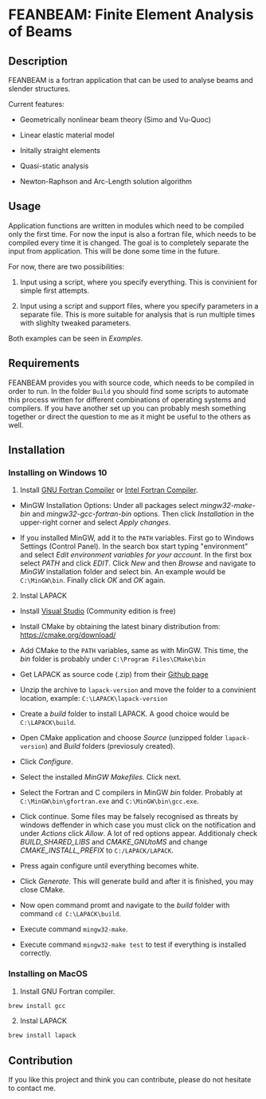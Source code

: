 # FEANBEAM: Finite Element Analysis of Beams

## Description

FEANBEAM is a fortran application that can be used to analyse beams and slender structures.

Current features:

* Geometrically nonlinear beam theory (Simo and Vu-Quoc)

* Linear elastic material model

* Initally straight elements

* Quasi-static analysis

* Newton-Raphson and Arc-Length solution algorithm

## Usage

Application functions are written in modules which need to be compiled only the first time. For now the input is also a fortran file, which needs to be compiled every time it is changed. The goal is to completely separate the input from application. This will be done some time in the future.

For now, there are two possibilities:

1. Input using a script, where you specify everything. This is convinient for simple first attempts.

2. Input using a script and support files, where you specify parameters in a separate file. This is more suitable for analysis that is run multiple times with slighlty tweaked parameters.

Both examples can be seen in *Examples*.

## Requirements

FEANBEAM provides you with source code, which needs to be compiled in order to run. In the folder `Build` you should find some scripts to automate this process written for different combinations of operating systems and compilers. If you have another set up you can probably mesh something together or direct the question to me as it might be useful to the others as well.

## Installation

### Installing on Windows 10

1. Install [GNU Fortran Compiler](https://gcc.gnu.org/wiki/GFortranBinaries) or [Intel Fortran Compiler](https://software.intel.com/content/www/us/en/develop/tools/compilers/fortran-compilers.html).

 * MinGW Installation Options: Under all packages select *mingw32-make-bin* and *mingw32-gcc-fortran-bin* options. Then click *Installation* in the upper-right corner and select *Apply changes*.

 * If you installed MinGW, add it to the `PATH` variables. First go to Windows Settings (Control Panel). In the search box start typing "environment" and select *Edit environment variables for your account*. In the first box select *PATH* and click *EDIT*. Click *New* and then *Browse* and navigate to *MinGW* installation folder and select bin. An example would be `C:\MinGW\bin`. Finally click *OK* and *OK* again.

2. Instal LAPACK

 * Install [Visual Studio](https://visualstudio.microsoft.com/downloads/) (Community edition is free)

 * Install CMake by obtaining the latest binary distribution from: https://cmake.org/download/

 * Add CMake to the `PATH` variables, same as with MinGW. This time, the *bin* folder is probably under `C:\Program Files\CMake\bin`

 * Get LAPACK as source code (.zip) from their [Github page](https://github.com/Reference-LAPACK/lapack/releases)

 * Unzip the archive to `lapack-version` and move the folder to a convinient location, example:  `C:\LAPACK\lapack-version`

 * Create a *build* folder to install LAPACK. A good choice would be `C:\LAPACK\build`.

 * Open CMake application and choose *Source* (unzipped folder `lapack-version`) and *Build* folders (previosuly created).

 * Click *Configure*.

 * Select the installed *MinGW Makefiles*. Click next.

 * Select the Fortran and C compilers in MinGW *bin* folder. Probably at `C:\MinGW\bin\gfortran.exe` and `C:\MinGW\bin\gcc.exe`.

 * Click continue. Some files may be falsely recognised as threats by windows deffender in which case you must click on the notification and under *Actions* click *Allow*. A lot of red options appear. Additionaly check *BUILD_SHARED_LIBS* and *CMAKE_GNUtoMS* and change *CMAKE_INSTALL_PREFIX* to `C:/LAPACK/LAPACK`.

 * Press again configure until everything becomes white.

 * Click *Generate*. This will generate build and after it is finished, you may close CMake.

 * Now open command promt and navigate to the *build* folder with command `cd C:\LAPACK\build`.

* Execute command `mingw32-make`.

* Execute command `mingw32-make test` to test if everything is installed correctly.

### Installing on MacOS

1. Install GNU Fortran compiler.

``` zsh
brew install gcc
```

2. Instal LAPACK

``` zsh
brew install lapack
```



## Contribution

If you like this project and think you can contribute, please do not hesitate to contact me.


